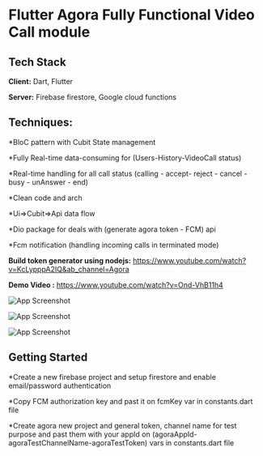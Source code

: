 # Flutter Agora Fully Functional Video Call module

## Tech Stack

**Client:** Dart, Flutter

**Server:** Firebase firestore, Google cloud functions

## Techniques:

*BloC pattern with Cubit State management

*Fully Real-time data-consuming for (Users-History-VideoCall status)

*Real-time handling for all call status (calling - accept- reject - cancel - busy - unAnswer - end)

*Clean code and arch

*Ui=>Cubit=>Api data flow

*Dio package for deals with (generate agora token - FCM) api

*Fcm notification (handling incoming calls in terminated mode)

**Build token generator using nodejs:** https://www.youtube.com/watch?v=KcLypppA2IQ&ab_channel=Agora

**Demo Video :** https://www.youtube.com/watch?v=Ond-VhB11h4


![App Screenshot](https://i.ibb.co/3kWWdVX/Untitled1.png)

![App Screenshot](https://i.ibb.co/nbV41dV/new.png)

![App Screenshot](https://i.ibb.co/8KdjTF1/Untitled2.png)


## Getting Started

*Create a new firebase project and setup firestore and enable email/password authentication

*Copy FCM authorization key and past it on fcmKey var in constants.dart file

*Create agora new project and general token, channel name for test purpose and past them with your appId on (agoraAppId-agoraTestChannelName-agoraTestToken) vars in constants.dart file
